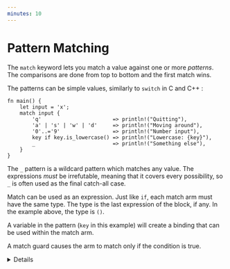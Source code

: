 ```yaml
---
minutes: 10
---
```


# Pattern Matching

The `match` keyword lets you match a value against one or more _patterns_. The
comparisons are done from top to bottom and the first match wins.

The patterns can be simple values, similarly to `switch` in C and C++ :

```rust,editable
fn main() {
    let input = 'x';
    match input {
        'q'                       => println!("Quitting"),
        'a' | 's' | 'w' | 'd'     => println!("Moving around"),
        '0'..='9'                 => println!("Number input"),
        key if key.is_lowercase() => println!("Lowercase: {key}"),
        _                         => println!("Something else"),
    }
}
```

The `_` pattern is a wildcard pattern which matches any value. The expressions
_must_ be irrefutable, meaning that it covers every possibility, so `_` is
often used as the final catch-all case.

Match can be used as an expression. Just like `if`, each match arm must have the same type. The type is the last
expression of the block, if any. In the example above, the type is `()`.

A variable in the pattern (`key` in this example) will create a binding that
can be used within the match arm.

A match guard causes the arm to match only if the condition is true.

<details>

Key Points:
* You might point out how some specific characters are being used when in a pattern
  * `|` as an `or`
  * `..` can expand as much as it needs to be
  * `1..=5` represents an inclusive range
  * `_` is a wild card

* Match guards as a separate syntax feature are important and necessary when we wish to concisely express more complex ideas than patterns alone would allow.
* They are not the same as separate `if` expression inside of the match arm. An `if` expression inside of the branch block (after `=>`) happens after the match arm is selected. Failing the `if` condition inside of that block won't result in other arms
of the original `match` expression being considered.
* The condition defined in the guard applies to every expression in a pattern with an `|`.
</details>
